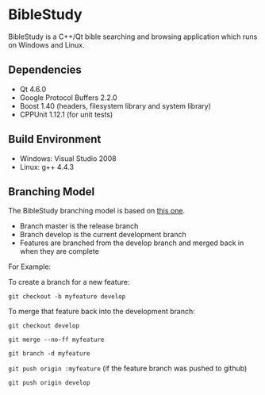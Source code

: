BibleStudy
==========
BibleStudy is a C++/Qt bible searching and browsing application which runs on Windows and Linux.

Dependencies
------------
* Qt 4.6.0
* Google Protocol Buffers 2.2.0
* Boost 1.40 (headers, filesystem library and system library)
* CPPUnit 1.12.1 (for unit tests)

Build Environment
-----------------
* Windows: Visual Studio 2008
* Linux: g++ 4.4.3

Branching Model
---------------
The BibleStudy branching model is based on [this one](http://nvie.com/posts/a-successful-git-branching-model/).

* Branch master is the release branch
* Branch develop is the current development branch
* Features are branched from the develop branch and merged back in when they are complete

For Example:

To create a branch for a new feature:

`git checkout -b myfeature develop`

To merge that feature back into the development branch:

`git checkout develop`

`git merge --no-ff myfeature`

`git branch -d myfeature`

`git push origin :myfeature` (if the feature branch was pushed to github)

`git push origin develop`
